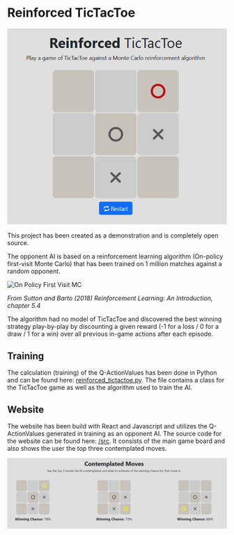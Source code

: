 # Reinforced TicTacToe

![Reinforced TicTacToe](./images/main.png "Reinforced TicTacToe")

This project has been created as a demonstration and is completely
open source.

The opponent AI is based on a reinforcement learning algorithm
(On-policy first-visit Monte Carlo) that has been trained on 1 million
matches against a random opponent.

![On Policy First Visit MC](https://marcinbogdanski.github.io/rl-sketchpad/RL_An_Introduction_2018/assets/0504_OnPolicy_MC_Ctrl.png)

*From Sutton and Barto (2018) _Reinforcement Learning: An Introduction_, chapter 5.4*


The algorithm had no model of TicTacToe and discovered the best
winning strategy play-by-play by discounting a given reward (-1 for a loss / 0 for a draw / 1 for a win) over all previous in-game actions after each episode.

## Training

The calculation (training) of the Q-ActionValues has been done in Python and can be found here: [reinforced_tictactoe.py](./training/reinforced_tictactoe.py). The file contains a class for the TicTacToe game as well as the algorithm used to train the AI. 

## Website

The website has been build with React and Javascript and utilizes the Q-ActionValues generated in training as an opponent AI. The source code for the website can be found here: [/src](./src/).
It consists of the main game board and also shows the user the top three contemplated moves.

![Reinforced TicTacToe](./images/moves.png "Reinforced TicTacToe")

